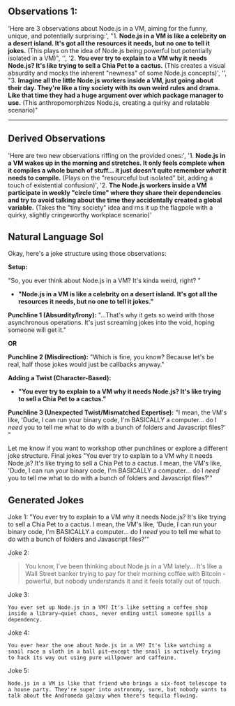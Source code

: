 ## Observations 1: 
'Here are 3 observations about Node.js in a VM, aiming for the funny, unique, and potentially surprising:',
 "1. **Node.js in a VM is like a celebrity on a desert island. It's got all the resources it needs, but no one to tell it jokes.**  (This plays on the idea of Node.js being powerful but potentially isolated in a VM)", '', 
'2. **You ever try to explain to a VM why it needs Node.js?  It\'s like trying to sell a Chia Pet to a cactus.** (This creates a visual absurdity and mocks the inherent "newness" of some Node.js concepts)', '', 
"3. **Imagine all the little Node.js workers inside a VM, just going about their day. They're like a tiny society with its own weird rules and drama.  Like that time they had a huge argument over which package manager to use.** (This anthropomorphizes Node.js, creating a quirky and relatable scenario)"


----

## Derived Observations

 'Here are two new observations riffing on the provided ones:', 
'1. **Node.js in a VM wakes up in the morning and stretches.  It only feels complete when it compiles a whole bunch of stuff... it just doesn\'t quite remember *what* it needs to compile.** (Plays on the "resourceful but isolated" bit, adding a touch of existential confusion)', 
'2. **The Node.js workers inside a VM participate in weekly "circle time" where they share their dependencies and try to avoid talking about the time they accidentally created a global variable.** (Takes the "tiny society" idea and rns it up the flagpole with  a quirky, slightly cringeworthy workplace scenario)'

 ## Natural Language Sol

 Okay, here's a joke structure using those observations:

**Setup:** 

"So, you ever think about Node.js in a VM? It's kinda weird, right?  "

* **"Node.js in a VM is like a celebrity on a desert island. It's got all the resources it needs, but no one to tell it jokes."**

**Punchline 1 (Absurdity/Irony):**  "...That's why it gets so weird with those asynchronous operations.  It's just screaming jokes into the void, hoping someone will get it."

**OR**

 **Punchline 2 (Misdirection):** "Which is fine, you know?  Because let's be real, half those jokes would just be callbacks anyway."

**Adding a Twist (Character-Based):**

* **"You ever try to explain to a VM why it needs Node.js? It's like trying to sell a Chia Pet to a cactus."**

**Punchline 3 (Unexpected Twist/Mismatched Expertise):** "I mean, the VM's like, 'Dude, I can run your binary code, I'm BASICALLY a computer... do I *need* you to tell me what to do with a bunch of folders and Javascript files?' "



Let me know if you want to workshop other punchlines or explore a different joke structure.
Final jokes "You ever try to explain to a VM why it needs Node.js? It's like trying to sell a Chia Pet to a cactus. I mean, the VM's like, 'Dude, I can run your binary code, I'm BASICALLY a computer... do I *need* you to tell me what to do with a bunch of folders and Javascript files?'"


## Generated Jokes 

Joke 1:
"You ever try to explain to a VM why it needs Node.js? It's like trying to sell a Chia Pet to a cactus. I mean, the VM's like, 'Dude, I can run your binary code, I'm BASICALLY a computer... do I *need* you to tell me what to do with a bunch of folders and Javascript files?'"

Joke 2:
> You know, I've been thinking about Node.js in a VM lately... It's like a Wall Street banker trying to pay for their morning coffee with Bitcoin - powerful, but nobody understands it and it feels totally out of touch.

Joke 3:
```
You ever set up Node.js in a VM? It's like setting a coffee shop inside a library—quiet chaos, never ending until someone spills a dependency. 
```

Joke 4:
```
You ever hear the one about Node.js in a VM? It's like watching a snail race a sloth in a ball pit—except the snail is actively trying to hack its way out using pure willpower and caffeine.
```

Joke 5:
```
Node.js in a VM is like that friend who brings a six-foot telescope to a house party. They're super into astronomy, sure, but nobody wants to talk about the Andromeda galaxy when there's tequila flowing.
```
